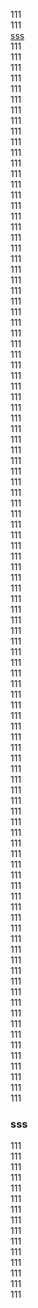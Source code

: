 
111  
111  
[sss](#sss)  
111  
111  
111  
111  
111  
111  
111  
111  
111  
111  
111  
111  
111  
111  
111  
111  
111  
111  
111  
111  
111  
111  
111  
111  
111  
111  
111  
111  
111  
111  
111  
111  
111  
111  
111  
111  
111  
111  
111  
111  
111  
111  
111  
111  
111  
111  
111  
111  
111  
111  
111  
111  
111  
111  
111  
111  
111  
111  
111  
111  
111  
111  
111  
111  
111  
111  
111  
111  
111  
111  
111  
111  
111  
111  
111  
111  
111  
111  
111  
111  
111  
111  
111  
111  
111  
111  
111  
111  
111  
111  
111  
111  
111  
111  
111  
111  
111  
111  
111  
111  
### sss  
111  
111  
111  
111  
111  
111  
111  
111  
111  
111  
111  
111  
111  
111  
111  
